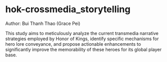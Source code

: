 # hok-crossmedia_storytelling

Author: Bui Thanh Thao (Grace Pei)

This study aims to meticulously analyze the current transmedia narrative strategies employed by Honor of Kings, identify specific mechanisms for hero lore conveyance, and propose actionable enhancements to significantly improve the memorability of these heroes for its global player base.
